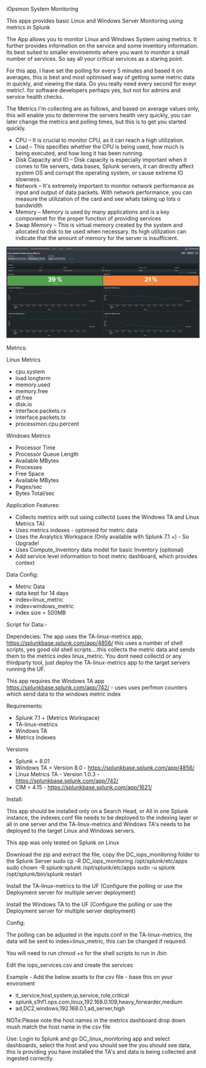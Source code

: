 iOpsmon System Monitoring

This apps provides basic Linux and Windows Server Monitoring using metrics in Splunk

The App allows you to monitor Linux and Windows System using metrics. It further provides information on the service and some inventory information. Its best suited to smaller enviroemnts where you want to monitor a small number of services. So say all your critical services as a staring point.

For this app, I have set the polling for every 5 minutes and based it on averages, this is best and most optimised way of getting some metric data in quickly, and viewing the data. Do you really need every second for eveyr metric!..for software developers perhaps yes, but not for admins and service health checks.

The Metrics I'm collecting are as follows, and based on average values only, this will enable you to determine the servers health very quickly, you can later change the metrics and polling times, but this is to get you started quickly.

- CPU – It is crucial to monitor CPU, as it can reach a high utilization.
- Load – This specifies whether the CPU is being used, how much is being executed, and how long   it has been running.
- Disk Capacity and IO – Disk capacity is especially important when it comes to file servers, data bases, Splunk servers, it can directly affect system OS and corrupt the operating system, or cause extreme IO slowness.
- Network – It's extremely important to monitor network performance as input and output of data packets. With network performance, you can measure the utilization of the card and see whats taking up lots o bandwidth
- Memory – Memory is used by many applications and is a key componenet for the proper function of providing services
- Swap Memory – This is virtual memory created by the system and allocated to disk to be used when necessary. Its high utilization can indicate that the amount of memory for the server is     insufficient.

![](images/iopsmon.jpg)

Metrics:

Linux Metrics
- cpu.system
- load.longterm
- memory.used
- memory.free
- df.free
- disk.io
- interface.packets.rx
- interface.packets.tx
- processmon.cpu.percent

Windows Metrics
- Processor Time
- Processor Queue Length
- Available MBytes
- Processes
- Free Space
- Available MBytes
- Pages/sec
- Bytes Total/sec

Application Features:

- Collects metrics with out using collectd (uses the Windows TA and Linux Metrics TA)
- Uses metrics indexes - optimsed for metric data
- Uses the Analytics Workspace (Only available with Splunk 7.1 +) - So Upgrade!
- Uses Compute_Inventory data model for basic Inventory (optional)
- Add service level informaition to host metric dashboard, which provides context

Data Config:
- Metric Data
- data kept for 14 days
- index=linux_metric
- index=windows_metric
- index size = 500MB

Script for Data:-

Dependecies:
The app uses the TA-linux-metrics app, https://splunkbase.splunk.com/app/4856/ this uses a number of shell scripts, yes good old shell scripts....this collects the metric data and sends them to the metrics index linux_metric. You dont need collectd or any thirdparty tool, just deploy the TA-linux-metrics app to the target servers running the UF.

This app requires the Windows TA app https://splunkbase.splunk.com/app/742/ - uses uses perfmon counters which send data to the windows metric index

Requirements:
- Splunk 7.1 + (Metrics Workspace)
- TA-linux-metrics
- Windows TA
- Metrics Indexes

Versions
- Splunk = 8.01
- Windows TA = Version 8.0 - https://splunkbase.splunk.com/app/4856/
- Linux Metrics TA - Version 1.0.3  - https://splunkbase.splunk.com/app/742/ 
- CIM = 4.15 - https://splunkbase.splunk.com/app/1621/  

Install:

This app should be installed only on a Search Head, or All in one Splunk instance, the indexes.conf file needs to be deployed to the indexing layer or all in one server and the TA-linux-metrics and Windows TA's needs to be deployed to the target Linux and Windows servers.

This app was only tested on Splunk on Linux

Download the zip and extract the file, copy the DC_iops_monitoring folder to the Splunk Server
sudo cp -R DC_iops_monitoring /opt/splunk/etc/apps
sudo chown -R splunk:splunk /opt/splunk/etc/apps
sudo -u splunk /opt/splunk/bin/splunk restart

Install the TA-linux-metrics to the UF (Configure the polling or  use the Deployment server for multiple server deployment)

Install the Windows TA to the UF (Configure the polling or  use the Deployment server for multiple server deployment)

Config:

The polling can be adjusted in the inputs.conf in the TA-linux-metrics, the data will be sent to index=linux_metric, this can be changed if required.

You will need to run chmod +x for the shell scripts to run in /bin  

Edit the iops_services.csv and create the services

Example - Add the below assets to the csv file - base this on your enviroment
- it_service,host,system,ip,service_role,critical
- splunk,s1hf1.ops.com,linux,192.168.0.109,heavy_forwarder,medium
- ad,DC2,windows,192.168.0.1,ad_server,high

NOTe:Please note the host names in the metrics dashboard drop down mush match the host name in the csv file

Use:
Login to Splunk and go DC_linux_monitoring app and select dashboards, select the host and you should see the you should see data, this is providing you have installed the TA's and data is being collected and ingested correctly.
